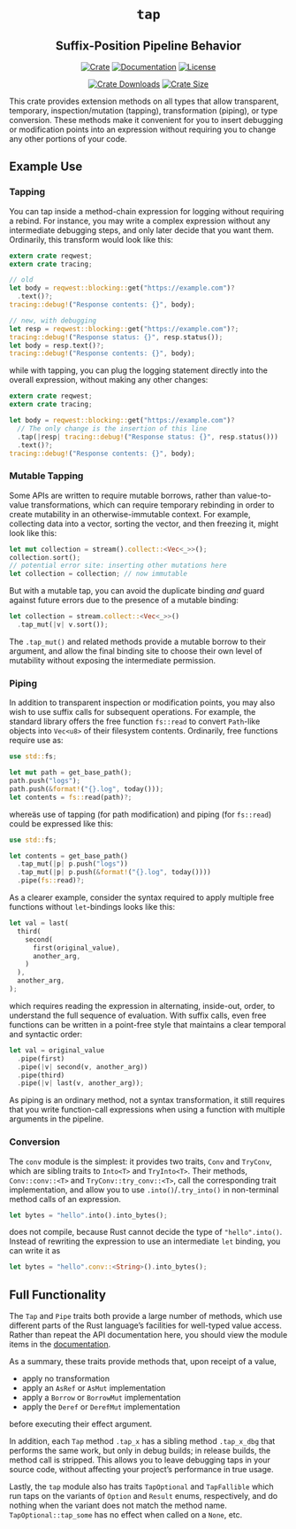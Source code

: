 <div class="title-block" style="text-align: center;" align="center">

# `tap` <!-- omit in toc -->

## Suffix-Position Pipeline Behavior <!-- omit in toc -->

[![Crate][crate_img]][crate]
[![Documentation][docs_img]][docs]
[![License][license_img]][license_file]

[![Crate Downloads][downloads_img]][crate]
[![Crate Size][loc_img]][loc]

</div>

This crate provides extension methods on all types that allow transparent,
temporary, inspection/mutation (tapping), transformation (piping), or type
conversion. These methods make it convenient for you to insert debugging or
modification points into an expression without requiring you to change any other
portions of your code.

## Example Use

### Tapping

You can tap inside a method-chain expression for logging without requiring a
rebind. For instance, you may write a complex expression without any
intermediate debugging steps, and only later decide that you want them.
Ordinarily, this transform would look like this:

```rust
extern crate reqwest;
extern crate tracing;

// old
let body = reqwest::blocking::get("https://example.com")?
  .text()?;
tracing::debug!("Response contents: {}", body);

// new, with debugging
let resp = reqwest::blocking::get("https://example.com")?;
tracing::debug!("Response status: {}", resp.status());
let body = resp.text()?;
tracing::debug!("Response contents: {}", body);
```

while with tapping, you can plug the logging statement directly into the overall
expression, without making any other changes:

```rust
extern crate reqwest;
extern crate tracing;

let body = reqwest::blocking::get("https://example.com")?
  // The only change is the insertion of this line
  .tap(|resp| tracing::debug!("Response status: {}", resp.status()))
  .text()?;
tracing::debug!("Response contents: {}", body);
```

### Mutable Tapping

Some APIs are written to require mutable borrows, rather than value-to-value
transformations, which can require temporary rebinding in order to create
mutability in an otherwise-immutable context. For example, collecting data into
a vector, sorting the vector, and then freezing it, might look like this:

```rust
let mut collection = stream().collect::<Vec<_>>();
collection.sort();
// potential error site: inserting other mutations here
let collection = collection; // now immutable
```

But with a mutable tap, you can avoid the duplicate binding *and* guard against
future errors due to the presence of a mutable binding:

```rust
let collection = stream.collect::<Vec<_>>()
  .tap_mut(|v| v.sort());
```

The `.tap_mut()` and related methods provide a mutable borrow to their argument,
and allow the final binding site to choose their own level of mutability without
exposing the intermediate permission.

### Piping

In addition to transparent inspection or modification points, you may also wish
to use suffix calls for subsequent operations. For example, the standard library
offers the free function `fs::read` to convert `Path`-like objects into
`Vec<u8>` of their filesystem contents. Ordinarily, free functions require use
as:

```rust
use std::fs;

let mut path = get_base_path();
path.push("logs");
path.push(&format!("{}.log", today()));
let contents = fs::read(path)?;
```

whereäs use of tapping (for path modification) and piping (for `fs::read`) could
be expressed like this:

```rust
use std::fs;

let contents = get_base_path()
  .tap_mut(|p| p.push("logs"))
  .tap_mut(|p| p.push(&format!("{}.log", today())))
  .pipe(fs::read)?;
```

As a clearer example, consider the syntax required to apply multiple free
functions without `let`-bindings looks like this:

```rust
let val = last(
  third(
    second(
      first(original_value),
      another_arg,
    )
  ),
  another_arg,
);
```

which requires reading the expression in alternating, inside-out, order, to
understand the full sequence of evaluation. With suffix calls, even free
functions can be written in a point-free style that maintains a clear temporal
and syntactic order:

```rust
let val = original_value
  .pipe(first)
  .pipe(|v| second(v, another_arg))
  .pipe(third)
  .pipe(|v| last(v, another_arg));
```

As piping is an ordinary method, not a syntax transformation, it still requires
that you write function-call expressions when using a function with multiple
arguments in the pipeline.

### Conversion

The `conv` module is the simplest: it provides two traits, `Conv` and `TryConv`,
which are sibling traits to `Into<T>` and `TryInto<T>`. Their methods,
`Conv::conv::<T>` and `TryConv::try_conv::<T>`, call the corresponding
trait implementation, and allow you to use `.into()`/`.try_into()` in
non-terminal method calls of an expression.

```rust
let bytes = "hello".into().into_bytes();
```

does not compile, because Rust cannot decide the type of `"hello".into()`.
Instead of rewriting the expression to use an intermediate `let` binding, you
can write it as

```rust
let bytes = "hello".conv::<String>().into_bytes();
```

## Full Functionality

The `Tap` and `Pipe` traits both provide a large number of methods, which use
different parts of the Rust language’s facilities for well-typed value access.
Rather than repeat the API documentation here, you should view the module items
in the [documentation][docs].

As a summary, these traits provide methods that, upon receipt of a value,

- apply no transformation
- apply an `AsRef` or `AsMut` implementation
- apply a `Borrow` or `BorrowMut` implementation
- apply the `Deref` or `DerefMut` implementation

before executing their effect argument.

In addition, each `Tap` method `.tap_x` has a sibling method `.tap_x_dbg` that
performs the same work, but only in debug builds; in release builds, the method
call is stripped. This allows you to leave debugging taps in your source code,
without affecting your project’s performance in true usage.

Lastly, the `tap` module also has traits `TapOptional` and `TapFallible` which
run taps on the variants of `Option` and `Result` enums, respectively, and do
nothing when the variant does not match the method name. `TapOptional::tap_some`
has no effect when called on a `None`, etc.

<!-- Badges -->
[crate]: https://crates.io/crates/tap "Crate Link"
[crate_img]: https://img.shields.io/crates/v/tap.svg?logo=rust "Crate Page"
[docs]: https://docs.rs/tap "Documentation"
[docs_img]: https://docs.rs/tap/badge.svg "Documentation Display"
[downloads_img]: https://img.shields.io/crates/dv/tap.svg?logo=rust "Crate Downloads"
[license_file]: https://github.com/myrrlyn/tap/blob/master/LICENSE.txt "License File"
[license_img]: https://img.shields.io/crates/l/tap.svg "License Display"
[loc]: https://github.com/myrrlyn/tap "Repository"
[loc_img]: https://tokei.rs/b1/github/myrrlyn/tap?category=code "Repository Size"
